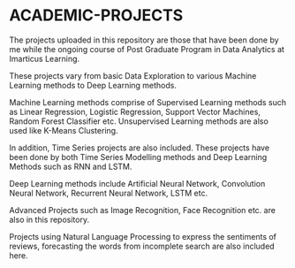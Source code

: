 # ACADEMIC-PROJECTS
The projects uploaded in this repository are those that have been done by me while the ongoing course of Post Graduate Program in Data Analytics at Imarticus Learning.

These projects vary from basic Data Exploration to various Machine Learning methods to Deep Learning methods.

Machine Learning methods comprise of Supervised Learning methods such as Linear Regression, Logistic Regression, Support Vector Machines, Random Forest Classifier etc. Unsupervised Learning methods are also used like K-Means Clustering.

In addition, Time Series projects are also included. These projects have been done by both Time Series Modelling methods and Deep Learning Methods such as RNN and LSTM.

Deep Learning methods include Artificial Neural Network, Convolution Neural Network, Recurrent Neural Network, LSTM etc.

Advanced Projects such as Image Recognition, Face Recognition etc. are also in this repository.

Projects using Natural Language Processing to express the sentiments of reviews, forecasting the words from incomplete search are also included here.
